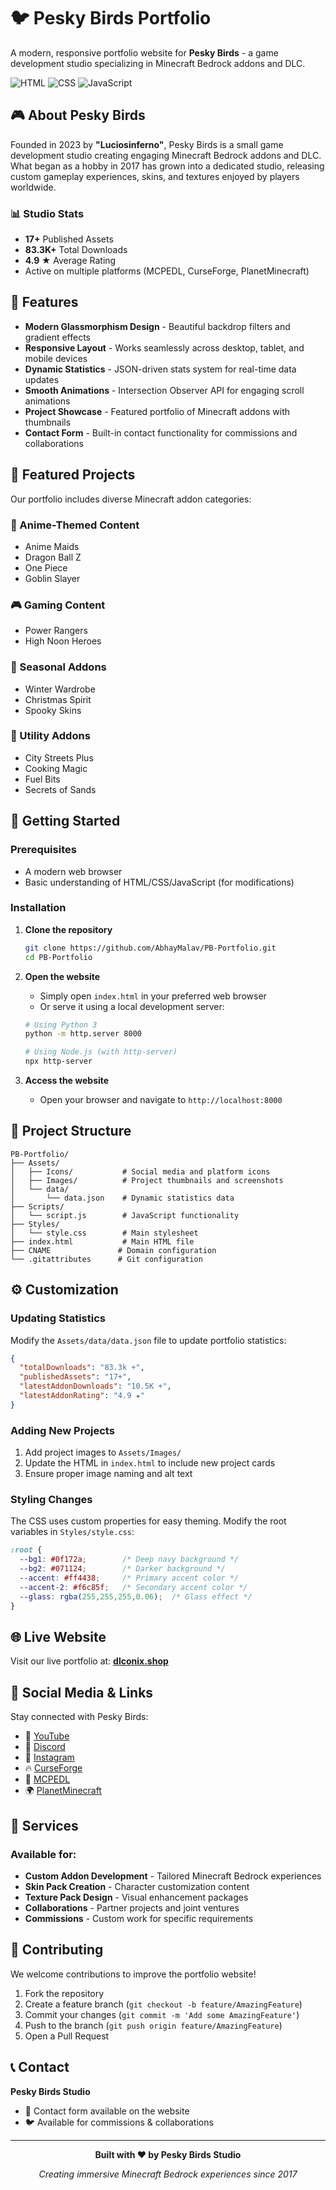 # 🐦 Pesky Birds Portfolio

A modern, responsive portfolio website for **Pesky Birds** - a game development studio specializing in Minecraft Bedrock addons and DLC.

![HTML](https://img.shields.io/badge/HTML-66.5%25-orange)
![CSS](https://img.shields.io/badge/CSS-26.5%25-blue)
![JavaScript](https://img.shields.io/badge/JavaScript-7.0%25-yellow)

## 🎮 About Pesky Birds

Founded in 2023 by **"Luciosinferno"**, Pesky Birds is a small game development studio creating engaging Minecraft Bedrock addons and DLC. What began as a hobby in 2017 has grown into a dedicated studio, releasing custom gameplay experiences, skins, and textures enjoyed by players worldwide.

### 📊 Studio Stats
- **17+** Published Assets
- **83.3K+** Total Downloads
- **4.9 ★** Average Rating
- Active on multiple platforms (MCPEDL, CurseForge, PlanetMinecraft)

## 🌟 Features

- **Modern Glassmorphism Design** - Beautiful backdrop filters and gradient effects
- **Responsive Layout** - Works seamlessly across desktop, tablet, and mobile devices
- **Dynamic Statistics** - JSON-driven stats system for real-time data updates
- **Smooth Animations** - Intersection Observer API for engaging scroll animations
- **Project Showcase** - Featured portfolio of Minecraft addons with thumbnails
- **Contact Form** - Built-in contact functionality for commissions and collaborations

## 🎯 Featured Projects

Our portfolio includes diverse Minecraft addon categories:

### 🎌 Anime-Themed Content
- Anime Maids
- Dragon Ball Z
- One Piece
- Goblin Slayer

### 🎮 Gaming Content
- Power Rangers
- High Noon Heroes

### 🎄 Seasonal Addons
- Winter Wardrobe
- Christmas Spirit
- Spooky Skins

### 🔧 Utility Addons
- City Streets Plus
- Cooking Magic
- Fuel Bits
- Secrets of Sands

## 🚀 Getting Started

### Prerequisites
- A modern web browser
- Basic understanding of HTML/CSS/JavaScript (for modifications)

### Installation

1. **Clone the repository**
   ```bash
   git clone https://github.com/AbhayMalav/PB-Portfolio.git
   cd PB-Portfolio
   ```

2. **Open the website**
   - Simply open `index.html` in your preferred web browser
   - Or serve it using a local development server:
   ```bash
   # Using Python 3
   python -m http.server 8000
   
   # Using Node.js (with http-server)
   npx http-server
   ```

3. **Access the website**
   - Open your browser and navigate to `http://localhost:8000`

## 📁 Project Structure

```
PB-Portfolio/
├── Assets/
│   ├── Icons/           # Social media and platform icons
│   ├── Images/          # Project thumbnails and screenshots
│   └── data/
│       └── data.json    # Dynamic statistics data
├── Scripts/
│   └── script.js        # JavaScript functionality
├── Styles/
│   └── style.css        # Main stylesheet
├── index.html           # Main HTML file
├── CNAME               # Domain configuration
└── .gitattributes      # Git configuration
```

## ⚙️ Customization

### Updating Statistics
Modify the `Assets/data/data.json` file to update portfolio statistics:

```json
{
  "totalDownloads": "83.3k +",
  "publishedAssets": "17+",
  "latestAddonDownloads": "10.5K +",
  "latestAddonRating": "4.9 ★"
}
```

### Adding New Projects
1. Add project images to `Assets/Images/`
2. Update the HTML in `index.html` to include new project cards
3. Ensure proper image naming and alt text

### Styling Changes
The CSS uses custom properties for easy theming. Modify the root variables in `Styles/style.css`:

```css
:root {
  --bg1: #0f172a;        /* Deep navy background */
  --bg2: #071124;        /* Darker background */
  --accent: #ff4438;     /* Primary accent color */
  --accent-2: #f6c85f;   /* Secondary accent color */
  --glass: rgba(255,255,255,0.06);  /* Glass effect */
}
```

## 🌐 Live Website

Visit our live portfolio at: **[dlconix.shop](https://dlconix.shop)**

## 📱 Social Media & Links

Stay connected with Pesky Birds:

- 🎥 [YouTube](https://youtube.com)
- 💬 [Discord](https://discord.com)
- 📸 [Instagram](https://instagram.com)
- 🔥 [CurseForge](https://curseforge.com)
- 📱 [MCPEDL](https://mcpedl.com)
- 🌍 [PlanetMinecraft](https://planetminecraft.com)

## 💼 Services

### Available for:
- **Custom Addon Development** - Tailored Minecraft Bedrock experiences
- **Skin Pack Creation** - Character customization content
- **Texture Pack Design** - Visual enhancement packages
- **Collaborations** - Partner projects and joint ventures
- **Commissions** - Custom work for specific requirements

## 🤝 Contributing

We welcome contributions to improve the portfolio website!

1. Fork the repository
2. Create a feature branch (`git checkout -b feature/AmazingFeature`)
3. Commit your changes (`git commit -m 'Add some AmazingFeature'`)
4. Push to the branch (`git push origin feature/AmazingFeature`)
5. Open a Pull Request
## 📞 Contact

**Pesky Birds Studio**
- 💌 Contact form available on the website
- 🐦 Available for commissions & collaborations

---

<div align="center">

**Built with ❤️ by Pesky Birds Studio**

*Creating immersive Minecraft Bedrock experiences since 2017*

</div>